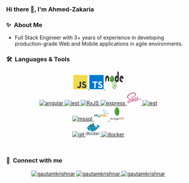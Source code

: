 ### Hi there 👋, I'm Ahmed-Zakaria
### ✨&nbsp; About Me

- Full Stack Engineer with 3+ years of experience in developing production-grade Web and Mobile applications in agile environments.

### 🛠️&nbsp; Languages & Tools

<p align="center"> 
  <!-- Languages & Envs -->
  <a href="https://developer.mozilla.org/en-US/docs/Web/JavaScript" target="_blank"> <img src="https://raw.githubusercontent.com/devicons/devicon/master/icons/javascript/javascript-original.svg" alt="javascript" width="40" height="40"/> 
  </a>
  <a href="https://www.typescriptlang.org/" target="_blank"> <img src="https://raw.githubusercontent.com/devicons/devicon/master/icons/typescript/typescript-original.svg" alt="typescript" width="40" height="40"/> 
  </a>
  <a href="https://nodejs.org" target="_blank"> <img src="assets/nodejs-logo.svg" alt="nodejs" width="50" height="50"/> 
  </a>
  <br/>
  <!-- Frameworks & Libraries -->
  <a href="https://angular.io" target="_blank"> <img src="https://angular.io/assets/images/logos/angular/angular.svg" alt="angular" width="40" height="40"/> 
  </a>
   <a href="https://ionicframework.com/" target="_blank"> <img src="https://www.vectorlogo.zone/logos/ionicframework/ionicframework-icon.svg" alt="jest" width="40" height="40"/> 
  </a>
  <a href="https://rxjs.dev/" target="_blank"> <img src="https://rxjs.dev/generated/images/marketing/home/Rx_Logo-512-512.png" alt="RxJS" width="40" height="40"/> 
  </a>
   <a href="https://expressjs.com" target="_blank"> <img src="https://www.vectorlogo.zone/logos/expressjs/expressjs-icon.svg" alt="express" width="40" height="40"/> 
  </a>
  <a href="https://sass-lang.com" target="_blank"> <img src="https://raw.githubusercontent.com/devicons/devicon/master/icons/sass/sass-original.svg" alt="sass" width="40" height="40"/> 
  </a>
  <a href="https://jestjs.io" target="_blank"> <img src="https://www.vectorlogo.zone/logos/jestjsio/jestjsio-icon.svg" alt="jest" width="40" height="40"/> 
  </a>
  <br/>
  <!-- Databases -->
  <a href="https://www.microsoft.com/en-us/sql-server" target="_blank"> <img src="https://www.svgrepo.com/show/303229/microsoft-sql-server-logo.svg" alt="mssql" width="40" height="40"/> 
  </a>
  <a href="https://www.mysql.com/" target="_blank"> <img src="https://raw.githubusercontent.com/devicons/devicon/master/icons/mysql/mysql-original-wordmark.svg" alt="mysql" width="40" height="40"/> 
  </a>
  <a href="https://www.mongodb.com/" target="_blank"> <img src="https://raw.githubusercontent.com/devicons/devicon/master/icons/mongodb/mongodb-original-wordmark.svg" alt="mongodb" width="40" height="40"/> 
  </a>
  <br/>
  <!-- Tools -->
  <a href="https://git-scm.com/" target="_blank"> <img src="https://www.vectorlogo.zone/logos/git-scm/git-scm-icon.svg" alt="git" width="40" height="40"/> 
  </a>
  <a href="https://www.docker.com/" target="_blank"> <img src="https://raw.githubusercontent.com/devicons/devicon/master/icons/docker/docker-original-wordmark.svg" alt="docker" width="40" height="40"/> 
  </a>
  <a href="https://azure.microsoft.com/en-us/products/devops" target="_blank"> <img src="https://zeevector.com/wp-content/uploads/Download-Azure-Devops-Logo-SVG.png" alt="docker" width="40" height="40"/> 
  </a>
  </p>
<br>


### 🔗&nbsp; Connect with me

<p align="center">
<a href="mailto:ahmedzakariaesdairi@gmail.com" >
<img align="center" src="https://www.vectorlogo.zone/logos/gmail/gmail-icon.svg" alt="gautamkrishnar" height="30" width="40" /></a>
<a href="https://www.linkedin.com/in/ahmed-zakaria-esdairi" target="_blank"><img align="center" src="https://raw.githubusercontent.com/rahuldkjain/github-profile-readme-generator/master/src/images/icons/Social/linked-in-alt.svg" alt="gautamkrishnar" height="30" width="40" />
</a>
<a href="https://twitter.com/zesdairi" target="_blank"><img align="center" src="https://raw.githubusercontent.com/rahuldkjain/github-profile-readme-generator/master/src/images/icons/Social/twitter.svg" alt="gautamkrishnar" height="30" width="40" />
</a>
</p>
